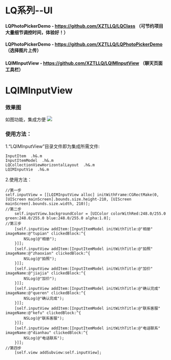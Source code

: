 # LQ系列--UI
#### LQPhotoPickerDemo - https://github.com/XZTLLQ/LQClass （可节约项目大量细节调控时间，体验好！）
#### LQPhotoPickerDemo - https://github.com/XZTLLQ/LQPhotoPickerDemo （选择图片上传）
#### LQIMInputView - https://github.com/XZTLLQ/LQIMInputView （聊天页面工具栏）
# LQIMInputView
### 效果图
  如图功能，集成方便
![](https://github.com/xztl/LQIMInputView/blob/master/IMG_1756.PNG)
### 使用方法：
1.“LQIMInputView”目录文件即为集成所需文件:

```
InputItem  .h&.m
InputItemModel  .h&.m
LQCollectionViewHorizontalLayout  .h&.m
LQIMInputVie  .h&.m
```
2.使用方法：
```
//第一步
self.inputView = [[LQIMInputView alloc] initWithFrame:CGRectMake(0, [UIScreen mainScreen].bounds.size.height-210, [UIScreen mainScreen].bounds.size.width, 210)];
//第二步
    self.inputView.backgroundColor = [UIColor colorWithRed:248.0/255.0 green:248.0/255.0 blue:248.0/255.0 alpha:1.0];
//第三步
    [self.inputView addItem:[InputItemModel initWithTitle:@"相册" imageName:@"tupian" clickedBlock:^{
        NSLog(@"相册");
    }]];
    [self.inputView addItem:[InputItemModel initWithTitle:@"拍照" imageName:@"zhaoxian" clickedBlock:^{
        NSLog(@"拍照");
    }]];
    [self.inputView addItem:[InputItemModel initWithTitle:@"加价" imageName:@"jiajia" clickedBlock:^{
        NSLog(@"加价");
    }]];
    [self.inputView addItem:[InputItemModel initWithTitle:@"确认完成" imageName:@"queren" clickedBlock:^{
        NSLog(@"确认完成");
    }]];
    [self.inputView addItem:[InputItemModel initWithTitle:@"联系客服" imageName:@"kefu" clickedBlock:^{
        NSLog(@"联系客服");
    }]];
    [self.inputView addItem:[InputItemModel initWithTitle:@"电话联系" imageName:@"dianhau" clickedBlock:^{
        NSLog(@"电话联系");
    }]];
//第四步
    [self.view addSubview:self.inputView];
```



